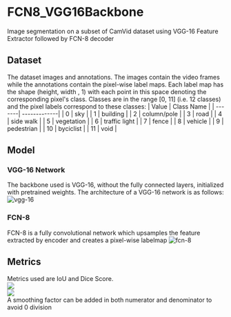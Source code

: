 # FCN8_VGG16Backbone
Image segmentation on a subset of CamVid dataset using VGG-16 Feature Extractor followed by FCN-8 decoder

## Dataset
The dataset images and annotations. The images contain the video frames while the annotations contain the pixel-wise label maps. Each label map has the shape (height, width , 1) with each point in this space denoting the corresponding pixel's class. Classes are in the range [0, 11] (i.e. 12 classes) and the pixel labels correspond to these classes:
| Value  | Class Name    |
| -------| -------------| 
| 0      | sky |
| 1      | building      |
| 2      | column/pole      |
| 3      | road |
| 4      | side walk     |
| 5      | vegetation      |
| 6      | traffic light |
| 7      | fence      |
| 8      | vehicle     |
| 9      | pedestrian |
| 10      | byciclist      |
| 11      | void      |
## Model
### VGG-16 Network
The backbone used is VGG-16, without the fully connected layers, initialized with pretrained weights. The architecture of a VGG-16 network is as follows:
<br>
<img src='https://iq.opengenus.org/content/images/2019/01/vgg_layers.png' alt='vgg-16'>

### FCN-8
FCN-8 is a fully convolutional network which upsamples the feature extracted by encoder and creates a pixel-wise labelmap
<img src='https://drive.google.com/uc?export=view&id=1lrqB4YegV8jXWNfyYAaeuFlwXIc54aRP' alt='fcn-8'>

## Metrics
Metrics used are IoU and Dice Score.
<br>
![](https://latex.codecogs.com/svg.image?%5Cbg%7Bwhite%7DIoU%20=%20%5Cfrac%7Barea%5C_of%5C_overlap%7D%7Barea%5C_of%5C_union%7D)
<br>
![](https://latex.codecogs.com/svg.image?\inline&space;Dice&space;Score&space;=&space;\frac{area\_of\_overlap}{combined\_area})
<br>
A smoothing factor can be added in both numerator and denominator to avoid 0 division
